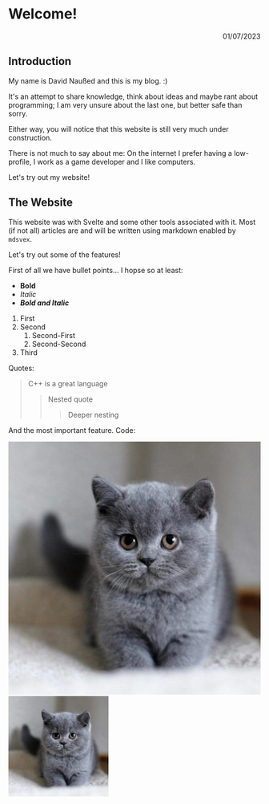 # Welcome!
<p style="text-align: right;">01/07/2023</p>

<script>
  import Highlight from "svelte-highlight";
  import typescript from "svelte-highlight/languages/typescript";
  import "../../styles/highlight-default.css"

  const code = "const add = (a: number, b: number) => a + b;";
  // alt*="Value" // Value contains for alt text
  // alt~="Value" // Value contains but is spaced off
  // alt^="Value" // Value is at begin of alt text
  // alt$="Value" // Value is at end of alt text
</script>

<style>
  img[alt*="Cat"]{
    width: 200px;
  }
</style>

## Introduction

My name is David Naußed and this is my blog. :)

It's an attempt to share knowledge, think about ideas and maybe rant about programming; I am very unsure about the last one, but better safe than sorry.

Either way, you will notice that this website is still very much under construction.

There is not much to say about me: On the internet I prefer having a low-profile, I work as a game developer and I like computers.

Let's try out my website!

## The Website

This website was with Svelte and some other tools associated with it.
Most (if not all) articles are and will be written using markdown enabled by ``mdsvex``.

Let's try out some of the features!

First of all we have bullet points... I hopse so at least:
* **Bold**
* *Italic*
* ***Bold and Italic***

1. First
2. Second
   1. Second-First
   2. Second-Second
3. Third

Quotes:
> C++ is a great language
>> Nested quote
>>> Deeper nesting

And the most important feature. Code:
<Highlight language={typescript} code={code}/>

![image](/assets/cat.jpeg) ![Cat][cat]

[cat]: /assets/cat.jpeg